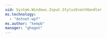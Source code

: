 ```yaml
---
uid: System.Windows.Input.StylusEventHandler
ms.technology: 
  - "dotnet-wpf"
ms.author: "kempb"
manager: "ghogen"
---
```


